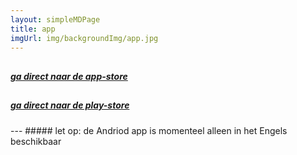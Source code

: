 ```yaml
---
layout: simpleMDPage
title: app
imgUrl: img/backgroundImg/app.jpg
---
```

<div class="container">
  <div class="row">
    <div class="col-lg-6 col-sm-6">
      <div class="gridSpace">
        <h2><i class="fa fa-apple" aria-hidden="true"></i></h2>
        <a href="https://itunes.apple.com/us/app/v-alrt/id849843665?mt=8"><h5 class="hover">ga direct naar de app-store</h5></a>
      </div>
    </div>
    <div class="col-lg-6 col-sm-6">
      <div class="gridSpace">
        <h2><i class="fa fa-android" aria-hidden="true"></i></h2>
        <a href="https://play.google.com/store/apps/details?id=com.vsnmobil.valrt&hl=en"><h5 class="hover">ga direct naar de play-store</h5></a>
      </div>
    </div>
  </div>
</div>
---
##### let op: de Andriod app is momenteel alleen in het Engels beschikbaar
